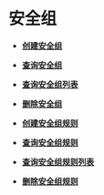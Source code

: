 # 安全组<a name="ZH-CN_TOPIC_0020090614"></a>

-   **[创建安全组](创建安全组.md)**  

-   **[查询安全组](查询安全组.md)**  

-   **[查询安全组列表](查询安全组列表.md)**  

-   **[删除安全组](删除安全组.md)**  

-   **[创建安全组规则](创建安全组规则.md)**  

-   **[查询安全组规则](查询安全组规则.md)**  

-   **[查询安全组规则列表](查询安全组规则列表.md)**  

-   **[删除安全组规则](删除安全组规则.md)**  


